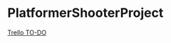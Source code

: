 # PlatformerShooterProject

<a href="https://trello.com/b/xW6SQO0q/inavda-prototype-to-do" target="_blank">Trello TO-DO</a>
